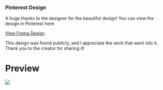### Pinterest Design

A huge thanks to the designer for the beautiful design! You can view the design in Pinterest here:

[View Figma Design](https://www.pinterest.com/pin/650066527483562809/)

This design was found publicly, and I appreciate the work that went into it. Thank you to the creator for sharing it!

# Preview
![](https://github.com/ParimSsme/login_signup_challenge/blob/main/preview.gif)
